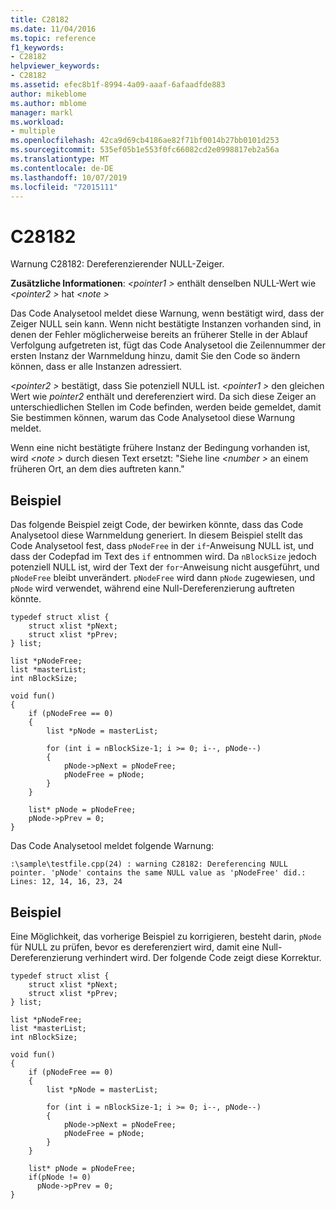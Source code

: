 ```yaml
---
title: C28182
ms.date: 11/04/2016
ms.topic: reference
f1_keywords:
- C28182
helpviewer_keywords:
- C28182
ms.assetid: efec8b1f-8994-4a09-aaaf-6afaadfde883
author: mikeblome
ms.author: mblome
manager: markl
ms.workload:
- multiple
ms.openlocfilehash: 42ca9d69cb4186ae82f71bf0014b27bb0101d253
ms.sourcegitcommit: 535ef05b1e553f0fc66082cd2e0998817eb2a56a
ms.translationtype: MT
ms.contentlocale: de-DE
ms.lasthandoff: 10/07/2019
ms.locfileid: "72015111"
---
```

# <a name="c28182"></a>C28182
Warnung C28182: Dereferenzierender NULL-Zeiger.

 **Zusätzliche Informationen**: *\<pointer1 >* enthält denselben NULL-Wert wie *\<pointer2 >* hat *\<note >*

 Das Code Analysetool meldet diese Warnung, wenn bestätigt wird, dass der Zeiger NULL sein kann. Wenn nicht bestätigte Instanzen vorhanden sind, in denen der Fehler möglicherweise bereits an früherer Stelle in der Ablauf Verfolgung aufgetreten ist, fügt das Code Analysetool die Zeilennummer der ersten Instanz der Warnmeldung hinzu, damit Sie den Code so ändern können, dass er alle Instanzen adressiert.

 *\<pointer2 >* bestätigt, dass Sie potenziell NULL ist. *\<pointer1 >* den gleichen Wert wie *pointer2* enthält und dereferenziert wird. Da sich diese Zeiger an unterschiedlichen Stellen im Code befinden, werden beide gemeldet, damit Sie bestimmen können, warum das Code Analysetool diese Warnung meldet.

 Wenn eine nicht bestätigte frühere Instanz der Bedingung vorhanden ist, wird *\<note >* durch diesen Text ersetzt: "Siehe line *\<number >* an einem früheren Ort, an dem dies auftreten kann."

## <a name="example"></a>Beispiel
 Das folgende Beispiel zeigt Code, der bewirken könnte, dass das Code Analysetool diese Warnmeldung generiert. In diesem Beispiel stellt das Code Analysetool fest, dass `pNodeFree` in der `if`-Anweisung NULL ist, und dass der Codepfad im Text des `if` entnommen wird. Da `nBlockSize` jedoch potenziell NULL ist, wird der Text der `for`-Anweisung nicht ausgeführt, und `pNodeFree` bleibt unverändert. `pNodeFree` wird dann `pNode` zugewiesen, und `pNode` wird verwendet, während eine Null-Dereferenzierung auftreten könnte.

```
typedef struct xlist {
    struct xlist *pNext;
    struct xlist *pPrev;
} list;

list *pNodeFree;
list *masterList;
int nBlockSize;

void fun()
{
    if (pNodeFree == 0)
    {
        list *pNode = masterList;

        for (int i = nBlockSize-1; i >= 0; i--, pNode--)
        {
            pNode->pNext = pNodeFree;
            pNodeFree = pNode;
        }
    }

    list* pNode = pNodeFree;
    pNode->pPrev = 0;
}
```

 Das Code Analysetool meldet folgende Warnung:

```
:\sample\testfile.cpp(24) : warning C28182: Dereferencing NULL pointer. 'pNode' contains the same NULL value as 'pNodeFree' did.: Lines: 12, 14, 16, 23, 24
```

## <a name="example"></a>Beispiel
 Eine Möglichkeit, das vorherige Beispiel zu korrigieren, besteht darin, `pNode` für NULL zu prüfen, bevor es dereferenziert wird, damit eine Null-Dereferenzierung verhindert wird. Der folgende Code zeigt diese Korrektur.

```
typedef struct xlist {
    struct xlist *pNext;
    struct xlist *pPrev;
} list;

list *pNodeFree;
list *masterList;
int nBlockSize;

void fun()
{
    if (pNodeFree == 0)
    {
        list *pNode = masterList;

        for (int i = nBlockSize-1; i >= 0; i--, pNode--)
        {
            pNode->pNext = pNodeFree;
            pNodeFree = pNode;
        }
    }

    list* pNode = pNodeFree;
    if(pNode != 0)
      pNode->pPrev = 0;
}
```